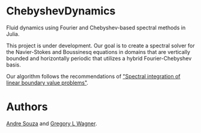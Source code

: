 # ChebyshevDynamics

Fluid dynamics using Fourier and Chebyshev-based spectral methods in Julia.

This project is under development. 
Our goal is to create a spectral solver for the Navier-Stokes and Boussinesq equations 
in domains that are vertically bounded and horizontally periodic
that utilizes a hybrid Fourier-Chebyshev basis.

Our algorithm follows the recommendations of 
["Spectral integration of linear boundary value problems"](https://arxiv.org/abs/1205.2717).

# Authors

[Andre Souza](https://math.gatech.edu/people/andre-souza) and [Gregory L Wagner](https://glwagner.github.io).
